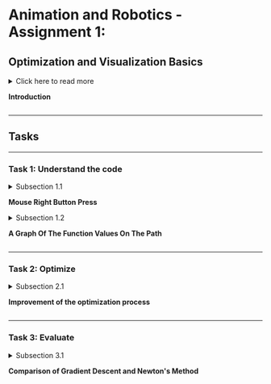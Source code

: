 # Animation and Robotics - Assignment 1: <br> 
## Optimization and Visualization Basics


<details> 

<summary> Click here to read more

**Introduction**

</summary>
Both animation and robotics heavily rely on optimization algorithms. In order to understand what is happening inside the optimizer, and to debug efficiently, we must emply *interactive* visualization technique. Interactive means that it is possible to change parameters during runtime and see the change in result immediately, without having to stop, edit, and run again.
In this introductory assignment you will experiment with basic optimization and visualization techniques. The goal is to introduce you an important, different way of coding that is geared toward interactive techniques. This will be important in the rest of the class.

</details>

---

## Tasks

---

### Task 1: Understand the code
<details>
<summary> Subsection 1.1

**Mouse Right Button Press**
</summary>
The right click creates an animation of Archimedean spiral path in 3D space using parametric equations with height following the objective function:

- `x(t) = x₀ + r(t)cos(t)`
- `y(t) = y₀ + r(t)sin(t)`
- `z(t) = f(x(t), y(t))`

Where:
- `(x₀, y₀)` is the clicked point
- `t ∈ [0, 4π]` creates two rotations
- `r(t)` grows linearly from 0 to 0.2
- `f(x,y)` is the objective function


 <figure>
    <img src="./screenshots/right-click.gif" alt="Alt Text" width="550"/><br>
  <figcaption>Figure 1: right-click</figcaption>
</figure>
</details>

<details>
<summary> Subsection 1.2

**A Graph Of The Function Values On The Path**
</summary>

 <figure>
    <img src="./screenshots/graph.gif" alt="Alt Text" width="550"/><br>
  <figcaption>Figure 2: 2d graph</figcaption>
</figure>
</details>

---

### Task 2: Optimize
<details>
<summary> Subsection 2.1

**Improvement of the optimization process**
</summary>

I implemented several enhancements:

- **Regularization of Hessian Matrix:**
  - In Newton's Method, the Hessian matrix is sometimes singular or ill-conditioned, leading to unstable steps. To address this, I added a small regularization factor (`epsilon`) to the diagonal of the Hessian:
    ```python
    H_reg = H + epsilon * np.eye(len(H))
    ```
  - This ensures the matrix is invertible and improves numerical stability.

- **Step Size Constraint:**
  - To prevent steps from becoming excessively large, I normalized the step direction and constrained its length:
    ```python
    if np.linalg.norm(d) > max_step:
        d = d / np.linalg.norm(d) * max_step
    ```
  - This ensures the optimization process progresses smoothly without overshooting.

- **Line Search Improvement:**
  - I implemented a more robust line search algorithm to dynamically adjust the step size (`alpha`) during each iteration.This ensures that the step size decreases if the function value does not improve:
    ```python
    while func(X[:2] + d * alpha) >= func(X[:2]) and alpha > tol:
        alpha *= beta
    ```


**Note:** 

The `OnMouseMove` callback was removed to focus on the optimization process and ensure that the starting point is explicitly set and remains clear during testing.

This simplifies the evaluation and avoids unintended path creation during optimization.


</details>

---

### Task 3: Evaluate

<details>
<summary> Subsection 3.1

**Comparison of Gradient Descent and Newton's Method**
</summary>
I tried to see how many steps it will take for each method to converge to the same point.

- **Convergence results:**
  - **Gradient Descent:** Converged in ~15 steps to a function value of `~0`.  
    This is because Gradient Descent takes smaller steps as it approaches the minimum, relying on the gradient's direction and magnitude. This method is slower but more robust when the objective function has a complex surface.
  - **Newton's Method:** Converged in only 3 steps to the same function value `~0`.  
    Newton's Method uses second-order information (the Hessian matrix) to take larger, more accurate steps toward the minimum. This leads to faster convergence, especially near the minimum, but it requires more computational resources and can be unstable if the Hessian is poorly conditioned.

- **Gradient Descent Path:**
  <figure>
    <img src="./screenshots/grad.gif" alt="Gradient Descent Path" width="550"/><br>
    <figcaption>Figure 3: Gradient Descent Path visualization. The method progresses steadily, taking smaller steps near the minimum.</figcaption>
  </figure>

- **Newton’s Method Path:**
  <figure>
    <img src="./screenshots/newton.gif" alt="Newton's Method Path" width="550"/><br>
    <figcaption>Figure 4: Newton's Method Path visualization. The method converges quickly due to its second-order calculations.</figcaption>
  </figure>

**Explanation:**  
The significant difference in the number of steps is due to how each method calculates its direction and step size.

Gradient Descent is simpler and more general-purpose, while Newton's Method is highly efficient near smooth, well-behaved minima.

However, Newton's Method can face challenges with singular Hessians or poorly conditioned surfaces, which is why regularization and step size constraints were added to improve stability.

